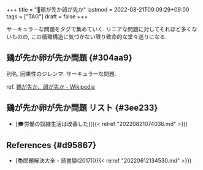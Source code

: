 +++
title = "🔖鶏が先か卵が先か"
lastmod = 2022-08-21T09:09:29+09:00
tags = ["TAG"]
draft = false
+++

サーキュラーな問題をタグで集めていく. リニアな問題に対してそれほど多くないものの, この循環構造に気づかない限り致命的な堂々巡りになる.


## 鶏が先か卵が先か問題 {#304aa9}

別名, 因果性のジレンマ. サーキュラーな問題.

ref. [鶏が先か、卵が先か - Wikipedia](https://ja.wikipedia.org/wiki/%E9%B6%8F%E3%81%8C%E5%85%88%E3%81%8B%E3%80%81%E5%8D%B5%E3%81%8C%E5%85%88%E3%81%8B)


## 鶏が先か卵が先か問題 リスト {#3ee233}

-   [🎓労働の奴隷生活は改善した]({{< relref "20220821074036.md" >}})


## References {#d95867}

-   [📚問題解決大全 - 読書猿(2017)]({{< relref "20220612134530.md" >}})
